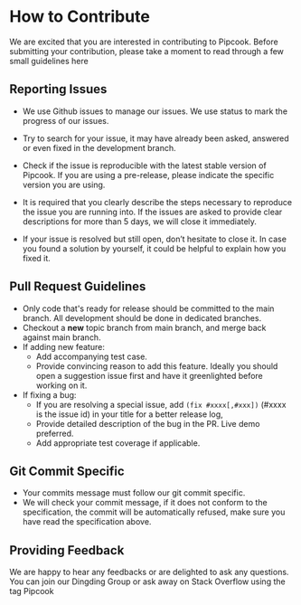 # How to Contribute
We are excited that you are interested in contributing to Pipcook. Before submitting your contribution, please take a moment to read through a few small guidelines here

## Reporting Issues
- We use Github issues to manage our issues. We use status to mark the progress of our issues.

- Try to search for your issue, it may have already been asked, answered or even fixed in the development branch.

- Check if the issue is reproducible with the latest stable version of Pipcook. If you are using a pre-release, please indicate the specific version you are using.

- It is required that you clearly describe the steps necessary to reproduce the issue you are running into. If the issues are asked to provide clear descriptions for more than 5 days, we will close it immediately.

- If your issue is resolved but still open, don’t hesitate to close it. In case you found a solution by yourself, it could be helpful to explain how you fixed it.

## Pull Request Guidelines
- Only code that's ready for release should be committed to the main branch. All development should be done in dedicated branches.
- Checkout a **new** topic branch from main branch, and merge back against main branch.
- If adding new feature:
  - Add accompanying test case.
  - Provide convincing reason to add this feature. Ideally you should open a suggestion issue first and have it greenlighted before working on it.
- If fixing a bug:
  - If you are resolving a special issue, add `(fix #xxxx[,#xxx])` (#xxxx is the issue id) in your title for a better release log, 
  - Provide detailed description of the bug in the PR. Live demo preferred.
  - Add appropriate test coverage if applicable.


## Git Commit Specific
- Your commits message must follow our git commit specific.
- We will check your commit message, if it does not conform to the specification, the commit will be automatically refused, make sure you have read the specification above.

## Providing Feedback
We are happy to hear any feedbacks or are delighted to ask any questions. You can join our Dingding Group or ask away on Stack Overflow using the tag Pipcook